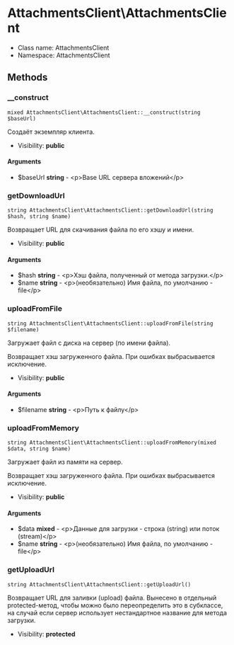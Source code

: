 AttachmentsClient\AttachmentsClient
===============






* Class name: AttachmentsClient
* Namespace: AttachmentsClient







Methods
-------


### __construct

    mixed AttachmentsClient\AttachmentsClient::__construct(string $baseUrl)

Создаёт экземпляр клиента.



* Visibility: **public**


#### Arguments
* $baseUrl **string** - &lt;p&gt;Base URL сервера вложений&lt;/p&gt;



### getDownloadUrl

    string AttachmentsClient\AttachmentsClient::getDownloadUrl(string $hash, string $name)

Возвращает URL для скачивания файла по его хэшу и имени.



* Visibility: **public**


#### Arguments
* $hash **string** - &lt;p&gt;Хэш файла, полученный от метода загрузки.&lt;/p&gt;
* $name **string** - &lt;p&gt;(необязательно) Имя файла, по умолчанию - file&lt;/p&gt;



### uploadFromFile

    string AttachmentsClient\AttachmentsClient::uploadFromFile(string $filename)

Загружает файл с диска на сервер (по имени файла).

Возвращает хэш загруженного файла.
При ошибках выбрасывается исключение.

* Visibility: **public**


#### Arguments
* $filename **string** - &lt;p&gt;Путь к файлу&lt;/p&gt;



### uploadFromMemory

    string AttachmentsClient\AttachmentsClient::uploadFromMemory(mixed $data, string $name)

Загружает файл из памяти на сервер.

Возвращает хэш загруженного файла.
При ошибках выбрасывается исключение.

* Visibility: **public**


#### Arguments
* $data **mixed** - &lt;p&gt;Данные для загрузки - строка (string) или поток (stream)&lt;/p&gt;
* $name **string** - &lt;p&gt;(необязательно) Имя файла, по умолчанию - file&lt;/p&gt;



### getUploadUrl

    string AttachmentsClient\AttachmentsClient::getUploadUrl()

Возвращает URL для заливки (upload) файла. Вынесено в отдельный
protected-метод, чтобы можно было переопределить это в субклассе,
на случай если сервер использует нестандартное название для
метода загрузки.



* Visibility: **protected**



